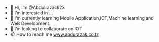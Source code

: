 - 👋 Hi, I’m @Abdulrazack23
- 👀 I’m interested in ...
- 🌱 I’m currently learning Mobile Application,IOT,Machine learning and WeB Development.
- 💞️ I’m looking to collaborate on IOT
- 📫 How to reach me www.abdurazak.co.tz

<!---
Abdulrazack23/Abdulrazack23 is a ✨ special ✨ repository because its `README.md` (this file) appears on your GitHub profile.
You can click the Preview link to take a look at your changes.
--->

